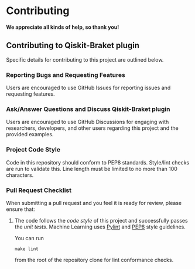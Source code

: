 # Contributing

**We appreciate all kinds of help, so thank you!**

## Contributing to Qiskit-Braket plugin

Specific details for contributing to this project are outlined below.

### Reporting Bugs and Requesting Features

Users are encouraged to use GitHub Issues for reporting issues and requesting features.

### Ask/Answer Questions and Discuss Qiskit-Braket plugin

Users are encouraged to use GitHub Discussions for engaging with researchers, developers, and other users regarding this project and the provided examples.

### Project Code Style

Code in this repository should conform to PEP8 standards. Style/lint checks are run to validate this. Line length must be limited to no more than 100 characters.

### Pull Request Checklist

When submitting a pull request and you feel it is ready for review,
please ensure that:

1. The code follows the _code style_ of this project and successfully
   passes the _unit tests_. Machine Learning uses [Pylint](https://www.pylint.org) and
   [PEP8](https://www.python.org/dev/peps/pep-0008) style guidelines.
   
   You can run
   ```shell script
   make lint
   ```
   from the root of the repository clone for lint conformance checks.
